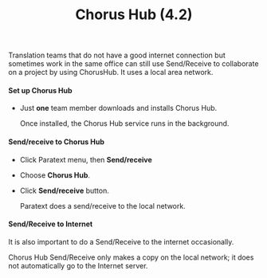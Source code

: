 ﻿---
title:  Chorus Hub (4.2)
---
Translation teams that do not have a good internet connection but sometimes work in the same office can still use Send/Receive to collaborate on a project by using ChorusHub. It uses a local area network.

#### Set up Chorus Hub

-   Just **one** team member downloads and installs Chorus Hub.

    Once installed, the Chorus Hub service runs in the background.

#### Send/receive to Chorus Hub

-   Click Paratext menu, then **Send/receive**
-   Choose **Chorus Hub**.
-   Click **Send/receive** button.

    Paratext does a send/receive to the local network.

#### Send/Receive to Internet

It is also important to do a Send/Receive to the internet occasionally.

Chorus Hub Send/Receive only makes a copy on the local network; it does not automatically go to the Internet server.
